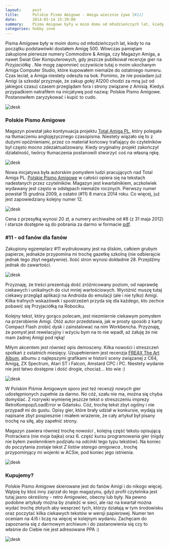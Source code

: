 ```yaml
---
layout:     post
title:      Polskie Pismo Amigowe - Amiga wiecznie żywa [#11]
date:       2014-05-14 15:39:00
summary:    Pisma Amigowe były w moim domu od młodzieńczych lat, kiedy to na początku podstawówki dostałem Amigę 500. Wówczas pamiętam zakupione pierwsze numery Commodore &amp; Amiga,  czy Magazyn Amiga, a nawet Świat Gier Komputerowych, gdy jeszcze publikował recenzje gier na Przyjaciółkę. Nie mogę zapomnieć o...
categories: hobby inne
---
```




Pisma Amigowe były w moim domu od młodzieńczych lat, kiedy to na początku podstawówki dostałem Amigę 500. Wówczas pamiętam zakupione pierwsze numery Commodore &amp; Amiga,  czy Magazyn Amiga, a nawet Świat Gier Komputerowych, gdy jeszcze publikował recenzje gier na  *Przyjaciółkę* . Nie mogę zapomnieć oczywiście tutaj o moim ukochanym Amiga Computer Studio, które kupowałem niemalże do ostatniego numeru. Czas leciał, a Amiga niestety odeszła na bok. Pomimo, że nie posiadam już Amigi (a szkoda! przyznaje, że zakup  *gołej*   A1200 chodzi za mną już od jakiegoś czasu) czasem przeglądam fora i strony związane z Amisią. Kiedyś przypadkiem natrafiłem na inicjatywę pod nazwą: Polskie Pismo Amigowe. Postanowiłem zaryzykować i kupić to cudo.


![desk](https://raw.githubusercontent.com/djfoxer/djfoxer.github.io/master/_img/2014-5-14-_67_/g_-_608x405_-_-_54046x20140513203117_0.png)




### Polskie Pismo Amigowe


Magazyn powstał jako kontynuacja projektu [Total Amiga PL](http://www.ppa.pl/totalamiga/), który polegała na tłumaczeniu anglojęzycznego czasopisma. Niestety wiązało się to z dużymi opóźnieniami, przez co materiał końcowy trafiający do czytelników był często mocno zdezaktualizowany. Kiedy oryginalny projekt zakończył działalność, twórcy tłumaczenia postanowili stworzyć coś na własną rękę.


![desk](https://raw.githubusercontent.com/djfoxer/djfoxer.github.io/master/_img/2014-5-14-_67_/g_-_608x405_-_-_54046x20140513200405_0.jpg)


Nowa inicjatywa była autorskim pomysłem ludzi pracujących nad Total Amiga PL. [Polskie Pismo Amigowe](http://www.ppa.pl/magazyn/) w całości opiera się na tekstach nadesłanych przez czytelników. Magazyn jest kwartalnikiem, aczkolwiek wydawany jest często w odstępach niemalże rocznych. Pierwszy numer powstał 15 grudnia 2009, a ostatni (#11) 8 marca 2014 roku. Co więcej, już jest zapowiedziany kolejny numer 12. 


![desk](https://raw.githubusercontent.com/djfoxer/djfoxer.github.io/master/_img/2014-5-14-_67_/g_-_608x405_-_-_54046x20140513200409_0.jpg)


Cena z przesyłką wynosi 20 zł, a numery archiwalne od #8 (z 31 maja 2012) i starsze dostępne są do pobrania za darmo w formacie [pdf](http://www.ppa.pl/magazyn/). 



### #11 - od fanów dla fanów


Zakupiony egzemplarz #11 wydrukowany jest na śliskim, całkiem grubym papierze, jednakże przypomina mi trochę gazetkę szkolną (nie odbierajcie jednak tego zbyt negatywnie). Ilość stron wynosi dokładnie 28. Przejdźmy jednak do zawartości.


![desk](https://raw.githubusercontent.com/djfoxer/djfoxer.github.io/master/_img/2014-5-14-_67_/g_-_608x405_-_-_54046x20140513200414_0.jpg)



Przyznaję, że treści prezentują dość zróżnicowany poziom, od naprawdę ciekawych i unikalnych do ciut mniej wartościowych. Wyróżnić muszę tutaj ciekawy przegląd aplikacji na Androida do emulacji (ale i nie tylko) Amigi. Kilka trafnych wskazówek i spostrzeżeń przyda się dla każdego, kto zechce pobawić się Przyjaciółką na Robociku. 

Kolejny tekst, który gorąco polecam, jest niezmiernie ciekawym pomysłem na przerobienie Amigi. Otóż autor przedstawia, jak w prosty sposób z karty Compact Flash zrobić dysk i zainstalować na nim Workbencha. Przyznaję, że pomysł jest rewelacyjny i wżyciu bym na to nie wpadł, aż żałuję że nie mam żadnej Amigi pod ręką!

Miłym akcentem jest również opis demosceny. Kilka nowości i streszczeń spotkań z ostatnich miesięcy. Uzupełnieniem jest recenzja [FREAX The Art Album](http://www.maz-sound.com/FREAX/en/FREAX-The-Art-Album/), albumu z najlepszymi grafikami w historii sceny związanej z C64, Amigą, ZX Spectrum, Atari ST i Falcon, Amstard CPC i PC. Niestety wydanie nie jest łatwo dostępne i dość drogie, chociaż... kto wie :)


![desk](https://raw.githubusercontent.com/djfoxer/djfoxer.github.io/master/_img/2014-5-14-_67_/g_-_608x405_-_-_54046x20140513200420_0.jpg)


W  Polskim Piśmie Amigowym sporo jest też recenzji  *nowych*  gier udostępnionych zupełnie za darmo. No cóż, szału nie ma, można się chyba domyślać. Z rozrywki wymienię jeszcze tekst o streszczeniu imprezy RetroKompop/LoadError w Gdańsku. Cóż, trochę tekst zbyt ogólny i nie przypadł mi do gustu. Opisy gier, które brały udział w konkursie, wydają się napisane zbyt pospiesznie i miałem wrażenie, że cały artykuł był pisany trochę na siłę, aby zapełnić strony. 

Magazyn zawiera również trochę  *nowości* , kolejną część tekstu opisującą Protrackera (nie moja bajka) oraz 6. część kursu programowania gier (nigdy nie byłem zwolennikiem podziału na  *odcinki*  tego typu tekstów). Na koniec do poczytania zostaje tekst  *Z listów starego amigowca* , trochę przypominjący mi wojenki w ACSie, pod koniec jego istnienia. 



![desk](https://raw.githubusercontent.com/djfoxer/djfoxer.github.io/master/_img/2014-5-14-_67_/g_-_608x405_-_-_54046x20140513200425_0.jpg)





### Kupujemy?


Polskie Pismo Amigowe skierowane jest do fanów Amigi i do nikogo więcej. Wątpię by ktoś inny zajrzał do tego magazynu, gdyż profil czytelnika jest tutaj jasno określony - retro Amigowiec, obecny lub były. Na pewno podobne artykuły można by znaleźć w sieci, ale raz na kwartał można wydać trochę złotych aby wesprzeć tych, którzy działają w tym środowisku oraz poczytać kilka ciekawych tekstów w wersji papierowej. Numer ten oceniam na 4/6 i liczę na więcej w kolejnym wydaniu. Zachęcam do zapoznania się z darmowym archiwum i do zastanowienia się czy to właśnie do Ciebie nie jest adresowane PPA :)




![desk](https://raw.githubusercontent.com/djfoxer/djfoxer.github.io/master/_img/2014-5-14-_67_/g_-_608x405_-_-_54046x20140513230927_0.png)





